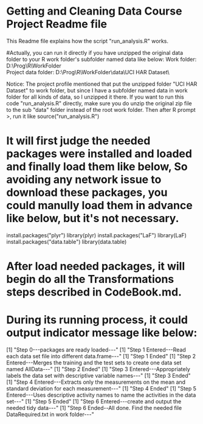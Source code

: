 Getting and Cleaning Data Course Project Readme file
==================
This Readme file explains how the script "run_analysis.R" works.

#Actually, you can run it directly if you have unzipped the original data folder to your R work folder's subfolder named data like below:
Work folder: 				D:\Prog\R\WorkFolder\
Project data folder:  	 D:\Prog\R\WorkFolder\data\UCI HAR Dataset\

Notice: The project profile mentioned that put the unzipped folder "UCI HAR Dataset" to work folder, but since I have a subfolder named data in work folder for all kinds of data, so I unzipped it there.
If you want to run this code "run_analysis.R" directly, make sure you do unzip the original zip file to the sub "data" folder instead of the root work folder.
Then after R prompt >, run it like 
source("run_analysis.R")

# It will first judge the needed packages were installed and loaded and finally load them like below, So avoiding any network issue to download these packages, you could manully load them in advance like below, but it's not necessary.

  install.packages("plyr")
  library(plyr)
  install.packages("LaF")
  library(LaF)
  install.packages("data.table")
  library(data.table)

# After load needed packages, it will begin do all the Transformations steps described in CodeBook.md.

# During its running process, it could output indicator message like below:
[1] "Step 0---packages are ready loaded---"
[1] "Step 1 Entered---Read each data set file into different data.frame---"
[1] "Step 1 Ended"
[1] "Step 2 Entered---Merges the training and the test sets to create one data set named AllData---"
[1] "Step 2 Ended"
[1] "Step 3 Entered---Appropriately labels the data set with descriptive variable names---"
[1] "Step 3 Ended"
[1] "Step 4 Entered---Extracts only the measurements on the mean and standard deviation for each measurement---"
[1] "Step 4 Ended"
[1] "Step 5 Entered---Uses descriptive activity names to name the activities in the data set---"
[1] "Step 5 Ended"
[1] "Step 6 Entered---create and output the needed tidy data---"
[1] "Step 6 Ended--All done. Find the needed file DataRequired.txt in work folder---"


